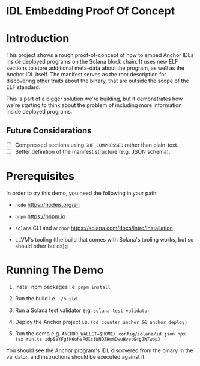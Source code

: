IDL Embedding Proof Of Concept
====

# Introduction

This project shows a rough proof-of-concept of how to embed Anchor
IDLs inside deployed programs on the Solana block chain.  It uses new
ELF sections to store additional meta-data about the program, as well
as the Anchor IDL itself.  The manifest serves as the root description
for discovering other traits about the binary, that are outside the
scope of the ELF standard.

This is part of a bigger solution we're building, but it demonstrates
how we're starting to think about the problem of including more
information inside deployed programs.

## Future Considerations

- [ ] Compressed sections using `SHF_COMPRESSED` rather than plain-text.
- [ ] Better definition of the manifest structure (e.g. JSON schema).

# Prerequisites

In order to try this demo, you need the following in your path:

- `node`
  https://nodejs.org/en

- `pnpm`
  https://pnpm.io

- `solana` CLI and `anchor`
  https://solana.com/docs/intro/installation

- LLVM's tooling (the build that comes with Solana's tooling works, but so should other builds)g

# Running The Demo

1. Install npm packages i.e. `pnpm install`

1. Run the build i.e. `./build`

1. Run a Solana test validator e.g. `solana-test-validator`

1. Deploy the Anchor project i.e. `(cd counter_anchor && anchor deploy)`

1. Run the demo e.g. `ANCHOR_WALLET=$HOME/.config/solana/id.json npx tsx run.ts idpSeYFgfK6oheFdXciWNDZHmmDwuHvetG4gJWTwopX`

You should see the Anchor program's IDL discovered from the binary in the validator, and instructions should be executed against it.
